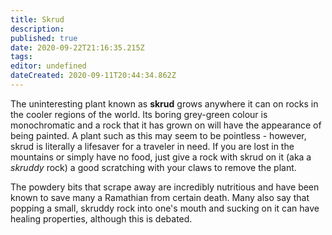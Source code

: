 ```yaml
---
title: Skrud
description: 
published: true
date: 2020-09-22T21:16:35.215Z
tags: 
editor: undefined
dateCreated: 2020-09-11T20:44:34.862Z
---
```


The uninteresting plant known as **skrud** grows anywhere it can on rocks in the cooler regions of the world. Its boring grey-green colour is monochromatic and a rock that it has grown on will have the appearance of being painted. A plant such as this may seem to be pointless - however, skrud is literally a lifesaver for a traveler in need. If you are lost in the mountains or simply have no food, just give a rock with skrud on it (aka a *skruddy* rock) a good scratching with your claws to remove the plant.

The powdery bits that scrape away are incredibly nutritious and have been known to save many a Ramathian from certain death. Many also say that popping a small, skruddy rock into one's mouth and sucking on it can have healing properties, although this is debated.